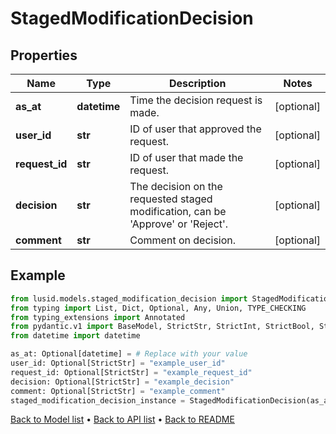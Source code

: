 # StagedModificationDecision

## Properties
Name | Type | Description | Notes
------------ | ------------- | ------------- | -------------
**as_at** | **datetime** | Time the decision request is made. | [optional] 
**user_id** | **str** | ID of user that approved the request. | [optional] 
**request_id** | **str** | ID of user that made the request. | [optional] 
**decision** | **str** | The decision on the requested staged modification, can be &#39;Approve&#39; or &#39;Reject&#39;. | [optional] 
**comment** | **str** | Comment on decision. | [optional] 
## Example

```python
from lusid.models.staged_modification_decision import StagedModificationDecision
from typing import List, Dict, Optional, Any, Union, TYPE_CHECKING
from typing_extensions import Annotated
from pydantic.v1 import BaseModel, StrictStr, StrictInt, StrictBool, StrictFloat, StrictBytes, Field, validator, ValidationError, conlist, constr
from datetime import datetime

as_at: Optional[datetime] = # Replace with your value
user_id: Optional[StrictStr] = "example_user_id"
request_id: Optional[StrictStr] = "example_request_id"
decision: Optional[StrictStr] = "example_decision"
comment: Optional[StrictStr] = "example_comment"
staged_modification_decision_instance = StagedModificationDecision(as_at=as_at, user_id=user_id, request_id=request_id, decision=decision, comment=comment)

```

[Back to Model list](../README.md#documentation-for-models) &#8226; [Back to API list](../README.md#documentation-for-api-endpoints) &#8226; [Back to README](../README.md)


